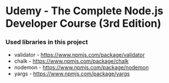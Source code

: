 # Udemy - The Complete Node.js Developer Course (3rd Edition)

### Used libraries in this project

- validator - https://www.npmjs.com/package/validator
- chalk - https://www.npmjs.com/package/chalk
- nodemon - https://www.npmjs.com/package/nodemon
- yargs - https://www.npmjs.com/package/yargs
